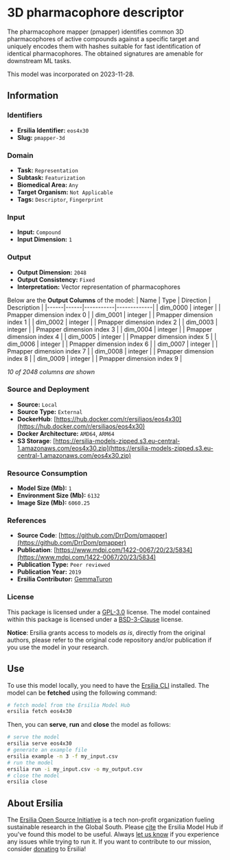 # 3D pharmacophore descriptor

The pharmacophore mapper (pmapper) identifies common 3D pharmacophores of active compounds against a specific target and uniquely encodes them with hashes suitable for fast identification of identical pharmacophores. The obtained signatures are amenable for downstream ML tasks.

This model was incorporated on 2023-11-28.

## Information
### Identifiers
- **Ersilia Identifier:** `eos4x30`
- **Slug:** `pmapper-3d`

### Domain
- **Task:** `Representation`
- **Subtask:** `Featurization`
- **Biomedical Area:** `Any`
- **Target Organism:** `Not Applicable`
- **Tags:** `Descriptor`, `Fingerprint`

### Input
- **Input:** `Compound`
- **Input Dimension:** `1`

### Output
- **Output Dimension:** `2048`
- **Output Consistency:** `Fixed`
- **Interpretation:** Vector representation of pharmacophores

Below are the **Output Columns** of the model:
| Name | Type | Direction | Description |
|------|------|-----------|-------------|
| dim_0000 | integer |  | Pmapper dimension index 0 |
| dim_0001 | integer |  | Pmapper dimension index 1 |
| dim_0002 | integer |  | Pmapper dimension index 2 |
| dim_0003 | integer |  | Pmapper dimension index 3 |
| dim_0004 | integer |  | Pmapper dimension index 4 |
| dim_0005 | integer |  | Pmapper dimension index 5 |
| dim_0006 | integer |  | Pmapper dimension index 6 |
| dim_0007 | integer |  | Pmapper dimension index 7 |
| dim_0008 | integer |  | Pmapper dimension index 8 |
| dim_0009 | integer |  | Pmapper dimension index 9 |

_10 of 2048 columns are shown_
### Source and Deployment
- **Source:** `Local`
- **Source Type:** `External`
- **DockerHub**: [https://hub.docker.com/r/ersiliaos/eos4x30](https://hub.docker.com/r/ersiliaos/eos4x30)
- **Docker Architecture:** `AMD64`, `ARM64`
- **S3 Storage**: [https://ersilia-models-zipped.s3.eu-central-1.amazonaws.com/eos4x30.zip](https://ersilia-models-zipped.s3.eu-central-1.amazonaws.com/eos4x30.zip)

### Resource Consumption
- **Model Size (Mb):** `1`
- **Environment Size (Mb):** `6132`
- **Image Size (Mb):** `6060.25`


### References
- **Source Code**: [https://github.com/DrrDom/pmapper](https://github.com/DrrDom/pmapper)
- **Publication**: [https://www.mdpi.com/1422-0067/20/23/5834](https://www.mdpi.com/1422-0067/20/23/5834)
- **Publication Type:** `Peer reviewed`
- **Publication Year:** `2019`
- **Ersilia Contributor:** [GemmaTuron](https://github.com/GemmaTuron)

### License
This package is licensed under a [GPL-3.0](https://github.com/ersilia-os/ersilia/blob/master/LICENSE) license. The model contained within this package is licensed under a [BSD-3-Clause](LICENSE) license.

**Notice**: Ersilia grants access to models _as is_, directly from the original authors, please refer to the original code repository and/or publication if you use the model in your research.


## Use
To use this model locally, you need to have the [Ersilia CLI](https://github.com/ersilia-os/ersilia) installed.
The model can be **fetched** using the following command:
```bash
# fetch model from the Ersilia Model Hub
ersilia fetch eos4x30
```
Then, you can **serve**, **run** and **close** the model as follows:
```bash
# serve the model
ersilia serve eos4x30
# generate an example file
ersilia example -n 3 -f my_input.csv
# run the model
ersilia run -i my_input.csv -o my_output.csv
# close the model
ersilia close
```

## About Ersilia
The [Ersilia Open Source Initiative](https://ersilia.io) is a tech non-profit organization fueling sustainable research in the Global South.
Please [cite](https://github.com/ersilia-os/ersilia/blob/master/CITATION.cff) the Ersilia Model Hub if you've found this model to be useful. Always [let us know](https://github.com/ersilia-os/ersilia/issues) if you experience any issues while trying to run it.
If you want to contribute to our mission, consider [donating](https://www.ersilia.io/donate) to Ersilia!
